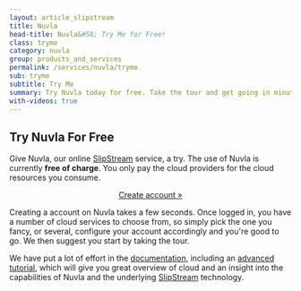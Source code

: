 ```yaml
---
layout: article_slipstream
title: Nuvla
head-title: Nuvla&#58; Try Me for Free!
class: tryme
category: nuvla
group: products_and_services
permalink: /services/nuvla/tryme
sub: tryme
subtitle: Try Me
summary: Try Nuvla today for free. Take the tour and get going in minutes.
with-videos: true
---
```


Try Nuvla For Free
-----

Give Nuvla, our online [SlipStream](/products/slipstream) service, a try. The use of Nuvla is currently **free of charge**.  You only pay the cloud providers for the cloud resources you consume.

<p align="center">
  <a href="https://nuv.la" class="btn btn-primary btn-lg" role="button">Create account &raquo;</a>
</p>


Creating a account on Nuvla takes a few seconds. Once logged in, you have a number of cloud services to choose from, so simply pick the one you fancy, or several, configure your account accordingly and you're good to go. We then suggest you start by taking the tour. 

We have put a lot of effort in the [documentation](http://ssdocs.sixsq.com), including an [advanced tutorial](http://ssdocs.sixsq.com/en/latest/advanced_tutorial/), which will give you great overview of cloud and an insight into the capabilities of Nuvla and the underlying [SlipStream](/products/slipstream) technology.
